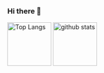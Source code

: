 ### Hi there 👋

<!--
**andgoOn/andgoOn** is a ✨ _special_ ✨ repository because its `README.md` (this file) appears on your GitHub profile.

Here are some ideas to get you started:

- 🔭 I’m currently working on ...
- 🌱 I’m currently learning ...
- 👯 I’m looking to collaborate on ...
- 🤔 I’m looking for help with ...
- 💬 Ask me about ...
- 📫 How to reach me: ...
- 😄 Pronouns: ...
- ⚡ Fun fact: ...
-->

<p align="left">
  <img alt="Top Langs" height="100px" src="https://github-readme-stats.vercel.app/api/top-langs/?username=andgoOn&layout=compact&show_icons=true&theme=synthwave" />
  <img alt="github stats" height="100px" src="https://github-readme-stats.vercel.app/api?username=andgoOn&theme=synthwave&show_icons=ture" />
</p>
